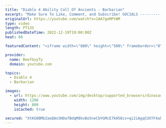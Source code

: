 ```yaml
---
title: "Diablo 4 Ability Call Of Ancients - Barbarian"
excerpt: "Make Sure To Like, Comment, and Subscribe! SOCIALS ---------------------------------------------- Join Our ..."
originalUrl: https://youtube.com/watch?v=1AA7geMPtWM
type: video
length: PT13S
publishedDateTime: 2022-12-19T19:00:00Z
heat: 66

featuredContent: "<iframe width=\"800\" height=\"500\" frameborder=\"0\" src=\"https://www.youtube.com/embed/1AA7geMPtWM\" allow=\"accelerometer; autoplay; encrypted-media; gyroscope; picture-in-picture\" allowfullscreen></iframe>"

provider:
  name: BeefGuyTy
  domain: youtube.com

topics:
  - Diablo 4
  - Barbarian

images:
  - url: https://www.youtube.com/img/desktop/supported_browsers/dinosaur.png
    width: 1200
    height: 800
    isCached: true

secured: "XtKG0BMbZaeQAn3HDafBdqM8kvBo5neCbYGMcE7kH58cs+qi2iAgqCUXTF4ak5iGz9reANmZlkboYRWxIqZ/uXckAbANc2vbnf9bM+DQSJ7DmucG15J1ixV1tV6jPxM2Zynh489odt9UMW8QkKI38F17T6N+1TC8k4dD7kaOpETr49ow0kvbU1+QdRUrYuf9sgva6dIMK+zJWSqFeq7Qp/mJWhm3KSctJ81V+Vj3aYaGgHqvEVYCZsGzcEQ8dpQcaTQgzAwZ+l4yQRyeOGqo/V/Vzt93z4YzDzvM7f11XXO/qxtTP/ffu8lS5JquUB5gq/W0/F3NCN5jK4VTuGbu4JguRqD8aACcByugN+IsdmcFg63+1wXftkblX14FIxKOZbtOTS6U4Ri8jA7JznVSoYLc/NBLBUnvLZZ+QkNqaGA=;cPHuHkxnCXcGymrzaM2cow=="
---
```


